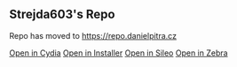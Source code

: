 ## Strejda603's Repo

Repo has moved to https://repo.danielpitra.cz

[Open in Cydia](cydia://url/https://cydia.saurik.com/api/share#?source=https://repo.danielpitra.cz/)
[Open in Installer](installer://add/repo=https://repo.danielpitra.cz/)
[Open in Sileo](sileo://source/https://repo.danielpitra.cz/)
[Open in Zebra](zbra://sources/add/https://repo.danielpitra.cz/)

